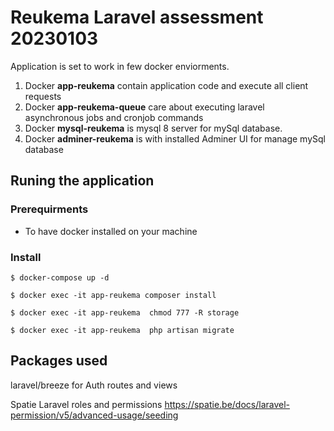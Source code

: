 # Reukema Laravel assessment 20230103

Application is set to work in few docker enviorments.
1.  Docker **app-reukema** contain application code and execute all client requests
2.  Docker **app-reukema-queue** care about executing laravel asynchronous jobs and cronjob commands
3.  Docker **mysql-reukema** is mysql 8 server for mySql database.
4.  Docker **adminer-reukema** is with installed Adminer UI for manage mySql database

## Runing the application

### Prerequirments

- To have docker installed on your machine

### Install
```
$ docker-compose up -d
```
```
$ docker exec -it app-reukema composer install
```
```
$ docker exec -it app-reukema  chmod 777 -R storage
```
```
$ docker exec -it app-reukema  php artisan migrate
```

## Packages used

laravel/breeze for Auth routes and views 

Spatie  Laravel roles and permissions  https://spatie.be/docs/laravel-permission/v5/advanced-usage/seeding